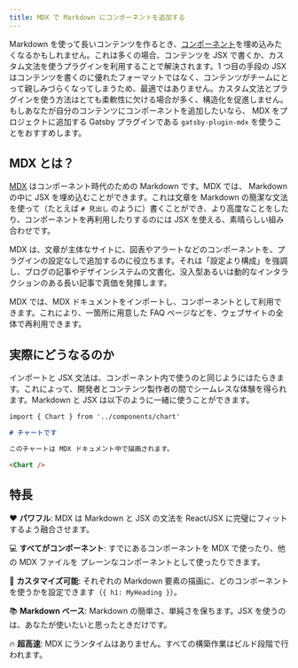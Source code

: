```yaml
---
title: MDX で Markdown にコンポーネントを追加する
---
```


Markdown を使って長いコンテンツを作るとき、[コンポーネント](/docs/glossary/#component)を埋め込みたくなるかもしれません。これは多くの場合、コンテンツを JSX で書くか、カスタム文法を使うプラグインを利用することで解決されます。1 つ目の手段の JSX はコンテンツを書くのに優れたフォーマットではなく、コンテンツがチームにとって親しみづらくなってしまうため、最適ではありません。カスタム文法とプラグインを使う方法はとても柔軟性に欠ける場合が多く、構造化を促進しません。もしあなたが自分のコンテンツにコンポーネントを追加したいなら、 MDX をプロジェクトに追加する Gatsby プラグインである `gatsby-plugin-mdx` を使うことをおすすめします。

## MDX とは？

[MDX][mdx] はコンポーネント時代のための Markdown です。MDX では、 Markdown の中に JSX を埋め込むことができます。これは文章を Markdown の簡潔な文法を使って（たとえば `# 見出し` のように）書くことができ、より高度なことをしたり、コンポーネントを再利用したりするのには JSX を使える、素晴らしい組み合わせです。

MDX は、文章が主体なサイトに、図表やアラートなどのコンポーネントを、プラグインの設定なしで追加するのに役立ちます。それは「設定より構成」を強調し、ブログの記事やデザインシステムの文書化、没入型あるいは動的なインタラクションのある長い記事で真価を発揮します。

MDX では、MDX ドキュメントをインポートし、コンポーネントとして利用できます。これにより、一箇所に用意した FAQ ページなどを、ウェブサイトの全体で再利用できます。

## 実際にどうなるのか

インポートと JSX 文法は、コンポーネント内で使うのと同じようにはたらきます。これによって、開発者とコンテンツ製作者の間でシームレスな体験を得られます。Markdown と JSX は以下のように一緒に使うことができます。

```markdown
import { Chart } from '../components/chart'

# チャートです

このチャートは MDX ドキュメント中で描画されます。

<Chart />
```

## 特長

❤️ **パワフル**: MDX は Markdown と JSX の文法を React/JSX に完璧にフィットするよう融合させます。

💻 **すべてがコンポーネント**: すでにあるコンポーネントを MDX で使ったり、他の MDX ファイルを
プレーンなコンポーネントとして使ったりできます。

🔧 **カスタマイズ可能**: それぞれの Markdown 要素の描画に、どのコンポーネントを使うかを設定できます（`{ h1: MyHeading }`）。

📚 **Markdown ベース**: Markdown の簡単さ、単純さを保ちます。JSX を使うのは、あなたが使いたいと思ったときだけです。

🔥 **超高速**: MDX にランタイムはありません。すべての構築作業はビルド段階で行われます。

<GuideList slug={props.slug} />

[mdx]: https://mdxjs.com
